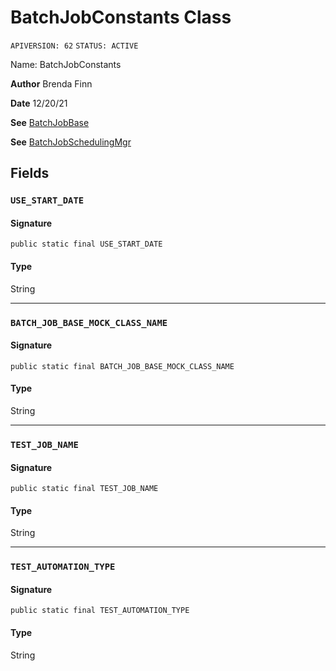 # BatchJobConstants Class

`APIVERSION: 62`
`STATUS: ACTIVE`

Name: BatchJobConstants

**Author** Brenda Finn

**Date** 12/20/21

**See** [BatchJobBase](BatchJobBase.md)

**See** [BatchJobSchedulingMgr](BatchJobSchedulingMgr.md)

## Fields
### `USE_START_DATE`

#### Signature
```apex
public static final USE_START_DATE
```

#### Type
String

---

### `BATCH_JOB_BASE_MOCK_CLASS_NAME`

#### Signature
```apex
public static final BATCH_JOB_BASE_MOCK_CLASS_NAME
```

#### Type
String

---

### `TEST_JOB_NAME`

#### Signature
```apex
public static final TEST_JOB_NAME
```

#### Type
String

---

### `TEST_AUTOMATION_TYPE`

#### Signature
```apex
public static final TEST_AUTOMATION_TYPE
```

#### Type
String